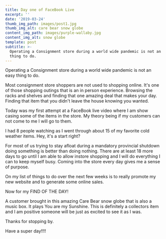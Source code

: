 ```yaml
---
title: Day one of FaceBook Live
excerpt: ''
date: '2019-03-24'
thumb_img_path: images/post1.jpg
thumb_img_alt: care bear snow globe
content_img_path: images/purple-wallaby.jpg
content_img_alt: snow globe
template: post
subtitle: >-
  Operating a Consignment store during a world wide pandemic is not an easy
  thing to do. 
---
```

Operating a Consignment store during a world wide pandemic is not an easy thing to do. 

Most consignment store shoppers are not used to shopping online.  It's one of  those shopping outings that is an in person experience.  Browsing the racks and shelves and finding that one amazing deal that makes your day.  Finding that item that you didn't leave the house knowing you wanted.  

Today was my first attempt at a FaceBook live video where I am show casing some of the items in the store.  My theory being if my customers can not come to me I will go to them.  

I had 8 people watching as I went through about 15 of my favorite cold weather items.  Hey, it's a start right?  

For most of us trying to stay afloat during a mandatory provincial shutdown doing something is better than doing nothing.  There are at least 18 more days to go until I am able to allow instore shopping and I will do everything I can to keep myself busy.  Coming into the store every day gives me a sense of purpose. 

On my list of things to do over the next few weeks is to really promote my new website and to generate some online sales. 



Now for my FIND OF THE DAY! 

A customer brought in this amazing Care Bear snow globe that is also a music box.  It plays You are my Sunshine.  This is definitely a collectors item and I am positive someone will be just as excited to see it as I was.

Thanks for stopping by.  

Have a super day!!!! 


